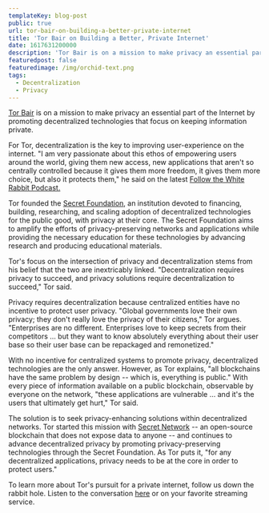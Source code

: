 ```yaml
---
templateKey: blog-post
public: true
url: tor-bair-on-building-a-better-private-internet
title: 'Tor Bair on Building a Better, Private Internet'
date: 1617631200000
description: 'Tor Bair is on a mission to make privacy an essential part of the Internet by promoting decentralized technologies that focus on keeping information private.'
featuredpost: false
featuredimage: /img/orchid-text.png
tags:
  - Decentralization
  - Privacy
---
```

[Tor Bair](http://www.torbair.com/) is on a mission to make privacy an essential part of the Internet by promoting decentralized technologies that focus on keeping information private.

For Tor, decentralization is the key to improving user-experience on the internet. "I am very passionate about this ethos of empowering users around the world, giving them new access, new applications that aren't so centrally controlled because it gives them more freedom, it gives them more choice, but also it protects them," he said on the latest [Follow the White Rabbit Podcast.](https://www.orchid.com/podcast/episode-42-tor-bair)

Tor founded the [Secret Foundation](https://blog.enigma.co/introducing-secret-foundation-4a4598610751), an institution devoted to financing, building, researching, and scaling adoption of decentralized technologies for the public good, with privacy at their core. The Secret Foundation aims to amplify the efforts of privacy-preserving networks and applications while providing the necessary education for these technologies by advancing research and producing educational materials.

Tor's focus on the intersection of privacy and decentralization stems from his belief that the two are inextricably linked. "Decentralization requires privacy to succeed, and privacy solutions require decentralization to succeed," Tor said.

Privacy requires decentralization because centralized entities have no incentive to protect user privacy. "Global governments love their own privacy; they don't really love the privacy of their citizens," Tor argues. "Enterprises are no different. Enterprises love to keep secrets from their competitors ... but they want to know absolutely everything about their user base so their user base can be repackaged and remonetized."

With no incentive for centralized systems to promote privacy, decentralized technologies are the only answer. However, as Tor explains, "all blockchains have the same problem by design -- which is, everything is public." With every piece of information available on a public blockchain, observable by everyone on the network, "these applications are vulnerable ... and it's the users that ultimately get hurt," Tor said.

The solution is to seek privacy-enhancing solutions within decentralized networks. Tor started this mission with [Secret Network](https://scrt.network/) -- an open-source blockchain that does not expose data to anyone -- and continues to advance decentralized privacy by promoting privacy-preserving technologies through the Secret Foundation. As Tor puts it, "for any decentralized applications, privacy needs to be at the core in order to protect users."

To learn more about Tor's pursuit for a private internet, follow us down the rabbit hole. Listen to the conversation [here](https://www.orchid.com/podcast/episode-42-tor-bair) or on your favorite streaming service.